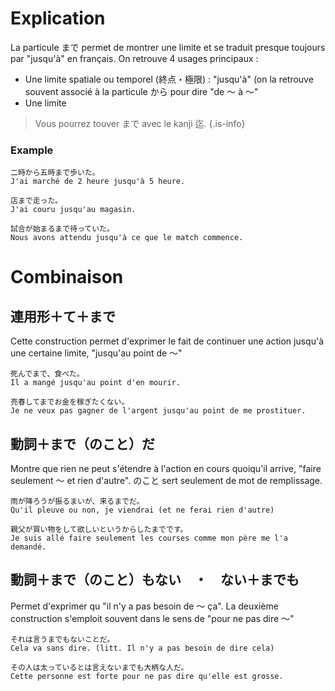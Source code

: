 <!-- TITLE: La particule まで -->
<!-- SUBTITLE: Explication détaillée de la particule まで -->

# Explication
La particule まで permet de montrer une limite et se traduit presque toujours par "jusqu'à" en français.
On retrouve 4 usages principaux :
- Une limite spatiale ou temporel (終点・極限) : "jusqu'à" (on la retrouve souvent associé à la particule から pour dire "de 〜 à 〜"
- Une limite 



> Vous pourrez touver まで avec le kanji 迄.
{.is-info}

### Example
	二時から五時まで歩いた。
	J'ai marché de 2 heure jusqu'à 5 heure.
	
	店まで走った。
	J'ai couru jusqu'au magasin.
	
	試合が始まるまで待っていた。
	Nous avons attendu jusqu'à ce que le match commence.
	
# Combinaison 
## 連用形＋て＋まで
Cette construction permet d'exprimer le fait de continuer une action jusqu'à une certaine limite, "jusqu'au point de 〜"  

	死んでまで、食べた。
	Il a mangé jusqu'au point d'en mourir.  
	
	売春してまでお金を稼ぎたくない。
	Je ne veux pas gagner de l'argent jusqu'au point de me prostituer.
	
## 動詞＋まで（のこと）だ
Montre que rien ne peut s'étendre à l'action en cours quoiqu'il arrive, "faire seulement 〜  et rien d'autre". のこと sert seulement de mot de remplissage.

	雨が降ろうが振るまいが、来るまでだ。
	Qu'il pleuve ou non, je viendrai (et ne ferai rien d'autre)
	
	親父が買い物をして欲しいというからしたまでです。
	Je suis allé faire seulement les courses comme mon père me l'a demandé.
	
## 動詞＋まで（のこと）もない　・　ない＋までも
Permet d'exprimer qu "il n'y a pas besoin de 〜 ça". La deuxième construction s'emploit souvent dans le sens de "pour ne pas dire 〜"

	それは言うまでもないことだ。
	Cela va sans dire. (litt. Il n'y a pas besoin de dire cela)
	
	その人は太っているとは言えないまでも大柄な人だ。
	Cette personne est forte pour ne pas dire qu'elle est grosse.